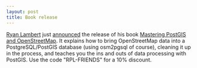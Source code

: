 ```yaml
---
layout: post
title: Book release
---
```


[Ryan Lambert](https://blog.rustprooflabs.com/) just
[announced](https://blog.rustprooflabs.com/2022/10/announce-mastering-postgis-openstreetmap)
the release of his book [Mastering PostGIS and
OpenStreetMap](https://postgis-osm.com/). It explains how to bring
OpenStreetMap data into a PostgreSQL/PostGIS database (using osm2pgsql of
course), cleaning it up in the process, and teaches you the ins and outs of
data processing with PostGIS. Use the code "RPL-FRIENDS" for a 10% discount.

